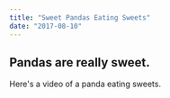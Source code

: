 ```yaml
---
title: "Sweet Pandas Eating Sweets"
date: "2017-08-10"
---
```


## Pandas are really sweet.

Here's a video of a panda eating sweets.
